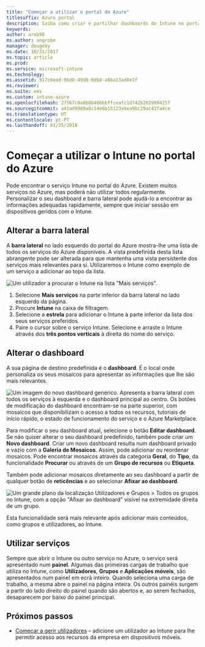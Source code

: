 ```yaml
---
title: "Começar a utilizar o portal do Azure"
titlesuffix: Azure portal
description: Saiba como criar e partilhar dashboards do Intune no portal do Azure.
keywords: 
author: arob98
ms.author: angrobe
manager: dougeby
ms.date: 10/31/2017
ms.topic: article
ms.prod: 
ms.service: microsoft-intune
ms.technology: 
ms.assetid: 917c0eed-96d0-49d8-8db8-a6ba13ad0e1f
ms.reviewer: 
ms.suite: ems
ms.custom: intune-azure
ms.openlocfilehash: 27567c8a8b8b406bbffceafc1d742b202999425f
ms.sourcegitcommit: a41ad9988a8c14e6b15123a9ea9bc29ac437a4ce
ms.translationtype: HT
ms.contentlocale: pt-PT
ms.lasthandoff: 01/25/2018
---
```

# <a name="getting-started-with-intune-in-the-azure-portal"></a>Começar a utilizar o Intune no portal do Azure

Pode encontrar o serviço Intune no portal do Azure. Existem muitos serviços no Azure, mas poderá não utilizar todos regularmente. Personalizar o seu dashboard e barra lateral pode ajudá-lo a encontrar as informações adequadas rapidamente, sempre que iniciar sessão em dispositivos geridos com o Intune.

## <a name="changing-the-sidebar"></a>Alterar a barra lateral

A __barra lateral__ no lado esquerdo do portal do Azure mostra-lhe uma lista de todos os serviços do Azure disponíveis. A vista predefinida desta lista abrangente pode ser alterada para que mantenha uma vista persistente dos serviços mais relevantes para si. Utilizaremos o Intune como exemplo de um serviço a adicionar ao topo da lista.

![Um utilizador a procurar o Intune na lista "Mais serviços".](./media/azure-add-intune1.png)

1. Selecione **Mais serviços** na parte inferior da barra lateral no lado esquerdo da página.
2. Procure **Intune** na caixa de filtragem.
3. Selecione a **estrela** para adicionar o Intune à parte inferior da lista dos seus serviços preferidos.
4. Paire o cursor sobre o serviço Intune. Selecione e arraste o Intune através dos **três pontos verticais** à direita do nome do serviço.

## <a name="changing-the-dashboard"></a>Alterar o dashboard

A sua página de destino predefinida é o **dashboard**. É o local onde personaliza os seus mosaicos para apresentar as informações que lhe são mais relevantes.

![Um imagem do novo dashboard genérico. Apresenta a barra lateral com todos os serviços à esquerda e o dashboard principal ao centro. Os botões de modificação do dashboard encontram-se na parte superior, com mosaicos que disponibilizam o acesso a todos os recursos, tutoriais de início rápido, o estado de funcionamento do serviço e o Azure Marketplace.](./media/azure-default-dashboard.png)

Para modificar o seu dashboard atual, selecione o botão **Editar dashboard**. Se não quiser alterar o seu dashboard predefinido, também pode criar um **Novo dashboard**. Criar um novo dashboard resulta num dashboard privado e vazio com a **Galeria de Mosaicos**. Assim, pode adicionar ou reordenar mosaicos. Pode encontrar mosaicos através da categoria **Geral**, do **Tipo**, da funcionalidade **Procurar** ou através de um **Grupo de recursos** ou **Etiqueta**.

Também pode adicionar mosaicos diretamente ao seu dashboard a partir de qualquer botão de **reticências** e ao selecionar **Afixar ao dashboard**.

![Um grande plano da localização Utilizadores e Grupos > Todos os grupos no Intune, com a opção "Afixar ao dashboard" visível na extremidade direita de um grupo.](./media/azure-pin-to-dashboard.png)

Esta funcionalidade será mais relevante após adicionar mais conteúdos, como grupos e utilizadores, ao Intune.

## <a name="using-services"></a>Utilizar serviços

Sempre que abrir o Intune ou outro serviço no Azure, o serviço será apresentado num **painel**. Algumas das primeiras cargas de trabalho que utiliza no Intune, como **Utilizadores**, **Grupos** e **Aplicações móveis**, são apresentados num painel em ecrã inteiro. Quando seleciona uma carga de trabalho, a mesma abre o painel na página inteira. Os outros painéis surgem a partir do lado direito do painel quando são abertos e, ao serem fechados, desaparecem por baixo do painel principal.

## <a name="next-steps"></a>Próximos passos

* [Começar a gerir utilizadores](get-started-users.md) – adicione um utilizador ao Intune para lhe permitir acesso aos recursos da empresa em dispositivos móveis.
